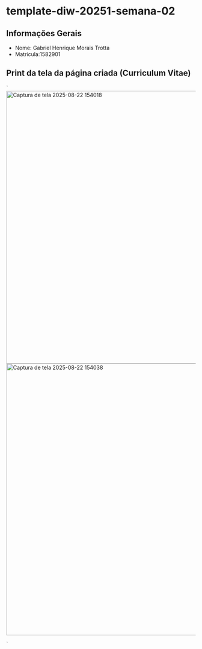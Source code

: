 # template-diw-20251-semana-02

## Informações Gerais
- Nome: Gabriel Henrique Morais Trotta
- Matricula:1582901

## Print da tela da página criada (Curriculum Vitae)

`<img width="1353" height="723" alt="Captura de tela 2025-08-22 154018" src="https://github.com/user-attachments/assets/b0388085-676b-41e3-9958-9152d4bd1483" />
<img width="1361" height="721" alt="Captura de tela 2025-08-22 154038" src="https://github.com/user-attachments/assets/d0ead3e7-0bd5-4dfa-8b62-03e404fa843f" />



`

